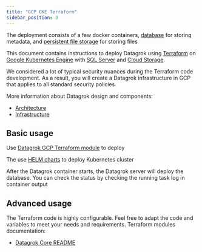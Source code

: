 ```yaml
---
title: "GCP GKE Terraform"
sidebar_position: 3
---
```


The deployment consists of a few docker containers, [database](../../develop/under-the-hood/infrastructure.md#1-core-components) for storing metadata,
and [persistent file storage](../../develop/under-the-hood/infrastructure.md#1-core-components) for storing files

This document contains instructions to deploy Datagrok using [Terraform](https://www.terraform.io/)
on [Google Kubernetes Engine](https://cloud.google.com/kubernetes-engine) with [SQL Server](https://cloud.google.com/sql-server)
and [Cloud Storage](https://cloud.google.com/storage).

We considered a lot of typical security nuances during the Terraform code development. As a result, you will
create a Datagrok infrastructure in GCP that applies to all standard security policies.

More information about Datagrok design and components:

* [Architecture](../../develop/under-the-hood/architecture.md)
* [Infrastructure](../../develop/under-the-hood/infrastructure.md)

## Basic usage

Use [Datagrok GCP Terraform module](https://github.com/datagrok-ai/tf-module-datagrok-core/tree/main/gcp) to deploy 

The use [HELM charts](https://github.com/datagrok-ai/tf-module-datagrok-core/tree/main/helm/datagrok) to deploy Kubernetes cluster

After the Datagrok container starts, the Datagrok server will deploy the database. You can check the status by
   checking the running task log in container output

## Advanced usage

The Terraform code is highly configurable. Feel free to adapt the code and variables to meet your needs and
requirements.
Terraform modules documentation:

* [Datagrok Core README](https://github.com/datagrok-ai/tf-module-datagrok-core/blob/main/gcp/README.md)
